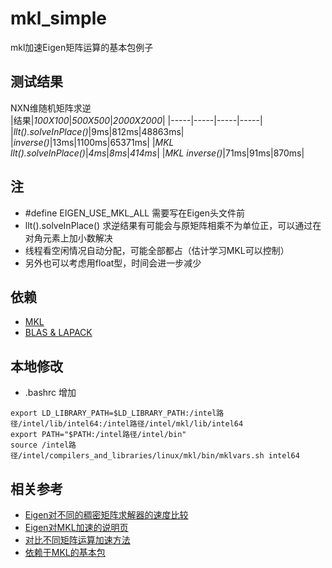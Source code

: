 # mkl_simple  

mkl加速Eigen矩阵运算的基本包例子

## 测试结果   

NXN维随机矩阵求逆  
|结果|*100X100*|*500X500*|*2000X2000*|
|-----|-----|-----|-----|
|*llt().solveInPlace()*|9ms|812ms|48863ms|
|*inverse()*|13ms|1100ms|65371ms|
|*MKL llt().solveInPlace()*|*4ms*|*8ms*|*414ms*|
|*MKL inverse()*|71ms|91ms|870ms|  


## 注

* #define EIGEN_USE_MKL_ALL 需要写在Eigen头文件前
* llt().solveInPlace() 求逆结果有可能会与原矩阵相乘不为单位正，可以通过在对角元素上加小数解决
* 线程看空闲情况自动分配，可能全部都占（估计学习MKL可以控制）  
* 另外也可以考虑用float型，时间会进一步减少

## 依赖  

* [MKL](https://blog.csdn.net/shenzhongyu24/article/details/109187502?ops_request_misc=%257B%2522request%255Fid%2522%253A%2522160456954219724836751085%2522%252C%2522scm%2522%253A%252220140713.130102334.pc%255Fall.%2522%257D&request_id=160456954219724836751085&biz_id=0&utm_medium=distribute.pc_search_result.none-task-blog-2~all~first_rank_v2~rank_v28-23-109187502.pc_search_result_cache&utm_term=linux+mkl&spm=1018.2118.3001.4449 "悬停显示")
* [BLAS & LAPACK](https://blog.csdn.net/weixin_42621387/article/details/108873382?ops_request_misc=%257B%2522request%255Fid%2522%253A%2522160458412719724835835445%2522%252C%2522scm%2522%253A%252220140713.130102334.pc%255Fall.%2522%257D&request_id=160458412719724835835445&biz_id=0&utm_medium=distribute.pc_search_result.none-task-blog-2~all~first_rank_v2~rank_v28-2-108873382.pc_search_result_cache&utm_term=ubuntu+blas&spm=1018.2118.3001.4449 "悬停显示")

## 本地修改  

* .bashrc 增加 

``` 
export LD_LIBRARY_PATH=$LD_LIBRARY_PATH:/intel路径/intel/lib/intel64:/intel路径/intel/mkl/lib/intel64
export PATH="$PATH:/intel路径/intel/bin"
source /intel路径/intel/compilers_and_libraries/linux/mkl/bin/mklvars.sh intel64
```
	
## 相关参考  

* [Eigen对不同的稠密矩阵求解器的速度比较](https://eigen.tuxfamily.org/dox/group__DenseDecompositionBenchmark.html "悬停显示")
* [Eigen对MKL加速的说明页](http://eigen.tuxfamily.org/dox/TopicUsingIntelMKL.html "悬停显示")
* [对比不同矩阵运算加速方法](https://github.com/BeanLiu1994/solver_speed_test "悬停显示")
* [依赖于MKL的基本包](https://github.com/openmeeg/findmkl_cmake "悬停显示")
